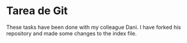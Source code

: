 # Tarea de Git

These tasks have been done with my colleague Dani. I have forked his repository and made some changes to the index file.        

